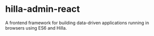 # hilla-admin-react

A frontend framework for building data-driven applications running in browsers using ES6 and Hilla.